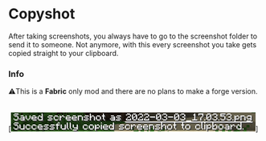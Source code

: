 # Copyshot
After taking screenshots, you always have to go to the screenshot folder to send it to someone. Not anymore, with this every screenshot you take gets copied straight to your clipboard.

### Info
⚠️This is a **Fabric** only mod and there are no plans to make a forge version. \
\
\
[![Example](/copied.png "Example")]
